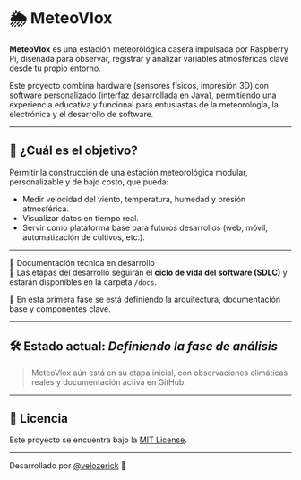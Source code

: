 
# 🌦️ MeteoVlox

**MeteoVlox** es una estación meteorológica casera impulsada por Raspberry Pi, diseñada para observar, registrar y analizar variables atmosféricas clave desde tu propio entorno.

Este proyecto combina hardware (sensores físicos, impresión 3D) con software personalizado (interfaz desarrollada en Java), permitiendo una experiencia educativa y funcional para entusiastas de la meteorología, la electrónica y el desarrollo de software.

---

## 🎯 ¿Cuál es el objetivo?

Permitir la construcción de una estación meteorológica modular, personalizable y de bajo costo, que pueda:

- Medir velocidad del viento, temperatura, humedad y presión atmosférica.
- Visualizar datos en tiempo real.
- Servir como plataforma base para futuros desarrollos (web, móvil, automatización de cultivos, etc.).

---

📁 Documentación técnica en desarrollo  
📌 Las etapas del desarrollo seguirán el **ciclo de vida del software (SDLC)** y estarán disponibles en la carpeta `/docs`.

🔧 En esta primera fase se está definiendo la arquitectura, documentación base y componentes clave.

---

## 🛠️ Estado actual: *Definiendo la fase de análisis*

> MeteoVlox aún está en su etapa inicial, con observaciones climáticas reales y documentación activa en GitHub.  

---

## 📄 Licencia

Este proyecto se encuentra bajo la [MIT License](LICENSE).

---

Desarrollado por [@velozerick](https://github.com/velozerick) 🚀
